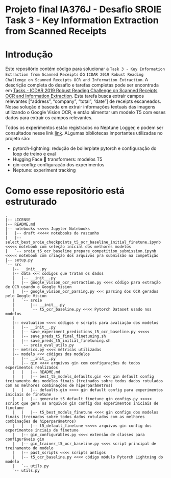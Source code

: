 # Projeto final IA376J - Desafio SROIE Task 3 - Key Information Extraction from Scanned Receipts

# Introdução

Este repositório contém código para solucionar a `Task 3 - Key Information Extraction from Scanned Receipts` do `ICDAR 2019 Robust Reading Challenge on Scanned Receipts OCR and Information Extraction`. A descrição completa do desafio e tarefas completas pode ser encontrada em [Tasks - ICDAR 2019 Robust Reading Challenge on Scanned Receipts OCR and Information Extraction](https://rrc.cvc.uab.es/?ch=13&com=tasks). Esta tarefa busca extrair campos relevantes [“address”, “company”, “total”, “date”] de receipts escaneados. Nossa solução é baseada em extrair informações textuais das imagens utilizando o Google Vision OCR, e então alimentar um modelo T5 com esses dados para extrair os campos relevantes.

Todos os experimentos estão registrados no Neptune Logger, e podem ser consultados nesse link [link](https://ui.neptune.ai/marcospiau/final-project-ia376j-1/experiments?viewId=7b690bc2-f1ea-499d-81f2-30a5c0208c04). ALgumas bibliotecas importantes utilizadas no projeto são:
* pytorch-lightning: redução de boilerplate pytorch e configuração do loop de treino e eval
* Hugging Face 🤗 transformers: modelos T5
* gin-config: configuração dos experimentos
* Neptune: experiment tracking

# Como esse repositório está estruturado

 ```
 .
|-- LICENSE
|-- README.md
|-- notebooks <<<<< Jupyter Notebooks
|   |-- draft <<<<< notebooks de rascunho
|   |-- select_best_sroie_checkpoints_t5_ocr_baseline_initial_finetune.ipynb <<<<< notebook com seleção inicial dos melhores modelos 
|   `-- sroie_t5_ocr_baseline_prepare_competition_submission.ipynb <<<<< notebook com criação dos arquivos pra submissão na competição
|-- setup.py
`-- src
    |-- __init__.py
    |-- data <<< códigos que tratam os dados
    |   |-- __init__.py
    |   |-- google_vision_ocr_extraction.py <<<< código para extração de OCR usando o Google Vision
    |   |-- google_vision_ocr_parsing.py <<< parsing dos OCR gerados pelo Google Vision
    |   `-- sroie
    |       |-- __init__.py
    |       `-- t5_ocr_baseline.py <<<< Pytorch Dataset usado nos modelos
    |
    |-- evaluation <<<< códigos e scripts para avaliação dos modelos
    |   |-- __init__.py
    |   |-- save_experiment_predictions_t5_ocr_baseline.py <<<<< 
    |   |-- save_preds_t5_final_finetuning.sh
    |   |-- save_preds_t5_initial_finetuning.sh
    |   `-- sroie_eval_utils.py
    |-- metrics.py <<<< métricas utilizadas
    |-- models <<< códigos dos modelos
    |   |-- __init__.py
    |   |-- gin <<<< arquivos gin com configurações de todos experimentos realizados
    |   |   |-- README.md
    |   |   |-- best_t5_models_defaults.gin <<< gin default config treinamento dos modelos finais (treinados sobre todos dados rotulados com as melhores combinações de hiperparâmetros)
    |   |   |-- defaults.gin <<<< gin default config para experimentos iniciais de finetune
    |   |   |-- generate_t5_default_finetune_gin_configs.py <<<<< script que gera os arquivos gin config dos experimentos iniciais de finetune
    |   |   |-- t5_best_models_finetune <<<< gin configs dos modelos finais (treinados sobre todos dados rotulados com as melhores combinações de hiperparâmetros)
    |   |   |-- t5_default_finetune <<<<< arquivos gin config dos experimentos inciais de finetune
    |   |-- gin_configurables.py <<<< extensão de classes para configuráveis gin
    |   |-- gin_trainer_t5_ocr_baseline.py <<<< script principal de treinamento do modelo 
    |   |-- past_scripts <<<< scripts antigos
    |   |-- t5_ocr_baseline.py <<<< código módulo Pytorch Lightning do modelo
    |   `-- utils.py 
    `-- utils.py
 ```
